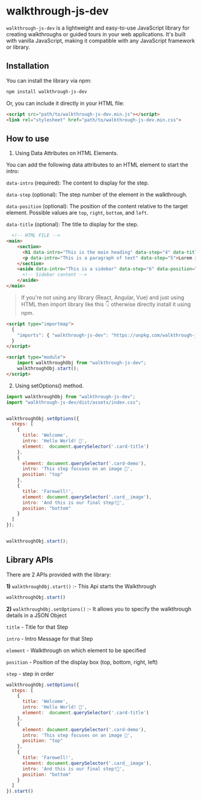 # walkthrough-js-dev

`walkthrough-js-dev` is a lightweight and easy-to-use JavaScript library for creating walkthroughs or guided tours in your web applications. It's built with vanilla JavaScript, making it compatible with any JavaScript framework or library.

## Installation

You can install the library via npm:

```html
npm install walkthrough-js-dev
````

Or, you can include it directly in your HTML file:

```html
<script src="path/to/walkthrough-js-dev.min.js"></script>
<link rel="stylesheet" href="path/to/walkthrough-js-dev.min.css">
````

## How to use

1. Using Data Attributes on HTML Elements.

You can add the following data attributes to an HTML element to start the intro:

`data-intro` (required): The content to display for the step.

`data-step` (optional): The step number of the element in the walkthrough.

`data-position` (optional): The position of the content relative to the target element. Possible values are `top`, `right`, `bottom`, and `left`.

`data-title` (optional): The title to display for the step.



```html
  <!-- HTML FILE -->
<main>
    <section>
      <h1 data-intro="This is the main heading" data-step="4" data-title="Heading">Welcome to our site!</h1>
      <p data-intro="This is a paragraph of text" data-step="5">Lorem ipsum dolor sit amet, consectetur adipiscing elit.</p>
    </section>
    <aside data-intro="This is a sidebar" data-step="6" data-position="right" data-title="Sidebar">
      <!-- Sidebar content -->
    </aside>
</main>
```
> If you're not using any library (React, Angular, Vue) and just using HTML then import library like this 👇 otherwise directly install it using npm.

```html
<script type="importmap">
  {
    "imports": { "walkthrough-js-dev": "https://unpkg.com/walkthrough-js-dev@2.0.1/dist/walkthrough-js-dev.esm.js"}
  }
</script>

<script type="module">
    import walkthroughObj from "walkthrough-js-dev";
    walkthroughObj.start();
</script>
```


2. Using setOptions() method.

```javascript
import walkthroughObj from "walkthrough-js-dev";
import "walkthrough-js-dev/dist/assets/index.css";


walkthroughObj.setOptions({
  steps: [
    {
      title: 'Welcome',
      intro: 'Hello World! 👋',
      element:  document.querySelector('.card-title') 
    },
    {
      element: document.querySelector('.card-demo'),
      intro: 'This step focuses on an image 👀',
      position: "top"
    },
    {
      title: 'Farewell!',
      element: document.querySelector('.card__image'),
      intro: 'And this is our final step!👋',
      position: "bottom"
    }
  ]
});


walkthroughObj.start();

```

## Library APIs

There are 2 APIs provided with the library:

**1)** `walkthroughObj.start()` :- This Api starts the Walkthrough

```javascript
walkthroughObj.start()
```


**2)** `walkthroughObj.setOptions()` :-  It allows you to specify the walkthrough details in a JSON Object

`title` - Title for that Step

`intro` - Intro Message for that Step

`element` - Walkthrough on which element to be specified

`position` - Position of the display box (top, bottom, right, left)

`step` - step in order

```javascript
walkthroughObj.setOptions({
  steps: [
    {
      title: 'Welcome',
      intro: 'Hello World! 👋',
      element:  document.querySelector('.card-title') 
    },
    {
      element: document.querySelector('.card-demo'),
      intro: 'This step focuses on an image 👀',
      position: "top"
    },
    {
      title: 'Farewell!',
      element: document.querySelector('.card__image'),
      intro: 'And this is our final step!👋',
      position: "bottom"
    }
  ]
}).start()
```


